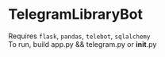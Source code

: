 # TelegramLibraryBot
Requires `flask`, `pandas`, `telebot`, `sqlalchemy` <br>
To run, build app.py && telegram.py or __init__.py
